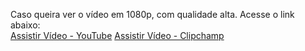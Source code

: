 Caso queira ver o vídeo em 1080p, com qualidade alta. Acesse o link abaixo:  
[Assistir Vídeo - YouTube](https://youtu.be/cFNGSXKpwxc)
[Assistir Vídeo - Clipchamp](https://clipchamp.com/watch/uURdCZmmxXf)

